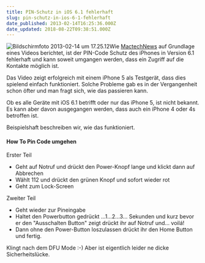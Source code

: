 ```yaml
---
title: PIN-Schutz in iOS 6.1 fehlerhaft
slug: pin-schutz-in-ios-6-1-fehlerhaft
date_published: 2013-02-14T16:25:36.000Z
date_updated: 2018-08-22T09:38:51.000Z
---
```


![Bildschirmfoto 2013-02-14 um 17.25.12](//picdump.thafaker.de/2013/02/Bildschirmfoto-2013-02-14-um-17.25.12-100x100.png)Wie [MactechNews](http://www.mactechnews.de/news/article/Pin-Schutz-in-iOS-6-1-fehlerhaft-Zugriff-auf-die-Kontakte-moeglich-155075.html) auf Grundlage eines Videos berichtet, ist der PIN-Code Schutz des iPhones in Version 6.1 fehlerhaft und kann soweit umgangen werden, dass ein Zugriff auf die Kontakte möglich ist. 

Das Video zeigt erfolgreich mit einem iPhone 5 als Testgerät, dass dies spielend einfach funktioniert. Solche Probleme gab es in der Vergangenheit schon öfter und man fragt sich, wie das passieren kann.

Ob es alle Geräte mit iOS 6.1 betrifft oder nur das iPhone 5, ist nicht bekannt. Es kann aber davon ausgegangen werden, dass auch ein iPhone 4 oder 4s betroffen ist.

Beispielshaft beschreiben wir, wie das funktioniert.

#### How To Pin Code umgehen
Erster Teil
- Geht auf Notruf und drückt den Power-Knopf lange und klickt dann auf Abbrechen
- Wählt 112 und drückt den grünen Knopf und sofort wieder rot
- Geht zum Lock-Screen

Zweiter Teil
- Geht wieder zur Pineingabe
- Haltet den Powerbutton gedrückt ...1...2...3... Sekunden und kurz bevor er den "Ausschalten Button" zeigt drückt ihr auf Notruf und... voilá!
- Dann ohne den Power-Button loszulassen drückt ihr den Home Button und fertig.

Klingt nach dem DFU Mode :-) Aber ist eigentlich leider ne dicke Sicherheitslücke.
